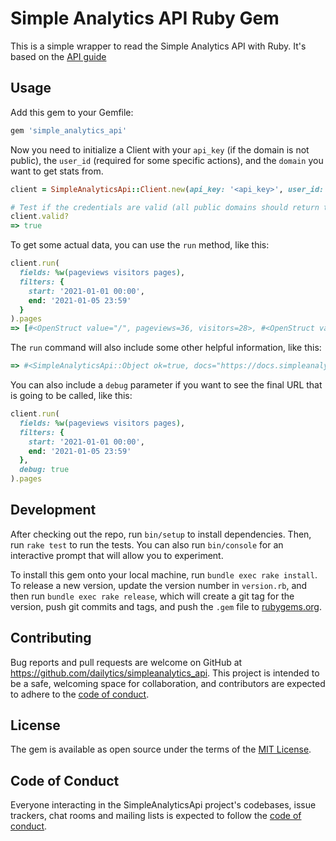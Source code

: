 # Simple Analytics API Ruby Gem
This is a simple wrapper to read the Simple Analytics API with Ruby.
It's based on the [API guide](https://docs.simpleanalytics.com/api/stats)

## Usage
Add this gem to your Gemfile:

```rb
gem 'simple_analytics_api'
```

Now you need to initialize a Client with your `api_key` (if the domain is not public), the `user_id` (required for some specific actions), and the `domain` you want to get stats from.

```rb
client = SimpleAnalyticsApi::Client.new(api_key: '<api_key>', user_id: '<user_id>', domain: '<domain>') 

# Test if the credentials are valid (all public domains should return true)
client.valid?
=> true
```

To get some actual data, you can use the `run` method, like this:
```rb
client.run(
  fields: %w(pageviews visitors pages), 
  filters: {
    start: '2021-01-01 00:00', 
    end: '2021-01-05 23:59'
  }
).pages
=> [#<OpenStruct value="/", pageviews=36, visitors=28>, #<OpenStruct value="/may-2020-all-stripe-data-explained-and-we-just-hit-6000-usd-mrr", pageviews=14, visitors=2>, #<OpenStruct value="/how-we-hit-our-30k-annual-recurring-revenue-milestone", pageviews=5, visitors=4>, #<OpenStruct value="/why-we-moved-our-servers-to-iceland", pageviews=5, visitors=2>, #<OpenStruct value="/april-2020-we-hit-400-paying-customers", pageviews=4, visitors=3>, #<OpenStruct value="/practical-privacy-tips-for-your-business", pageviews=2, visitors=2>]
```
The `run` command will also include some other helpful information, like this:
```rb
=> #<SimpleAnalyticsApi::Object ok=true, docs="https://docs.simpleanalytics.com/api", info="false", hostname="blog.simpleanalytics.com", url="https://blog.simpleanalytics.com", path="*", start="2021-01-01T00:00:00.000Z", end="2021-01-06T23:59:59.999Z", version=5, timezone="UTC", pageviews=66, visitors=41, pages=...the-content-that-you-see-above..., generated_in_ms=398>
```

You can also include a `debug` parameter if you want to see the final URL that is going
to be called, like this:
```rb
client.run(
  fields: %w(pageviews visitors pages), 
  filters: {
    start: '2021-01-01 00:00', 
    end: '2021-01-05 23:59'
  },
  debug: true
).pages
```

## Development

After checking out the repo, run `bin/setup` to install dependencies. Then, run `rake test` to run the tests. You can also run `bin/console` for an interactive prompt that will allow you to experiment.

To install this gem onto your local machine, run `bundle exec rake install`. To release a new version, update the version number in `version.rb`, and then run `bundle exec rake release`, which will create a git tag for the version, push git commits and tags, and push the `.gem` file to [rubygems.org](https://rubygems.org).

## Contributing

Bug reports and pull requests are welcome on GitHub at https://github.com/dailytics/simpleanalytics_api. This project is intended to be a safe, welcoming space for collaboration, and contributors are expected to adhere to the [code of conduct](https://github.com/dailytics/simpleanalytics_api/blob/main/CODE_OF_CONDUCT.md).


## License

The gem is available as open source under the terms of the [MIT License](https://opensource.org/licenses/MIT).

## Code of Conduct

Everyone interacting in the SimpleAnalyticsApi project's codebases, issue trackers, chat rooms and mailing lists is expected to follow the [code of conduct](https://github.com/dailytics/simpleanalytics_api/blob/main/CODE_OF_CONDUCT.md).
